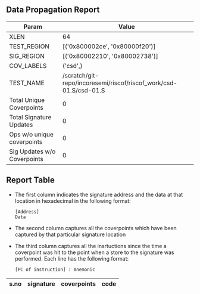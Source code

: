 
## Data Propagation Report

| Param                     | Value    |
|---------------------------|----------|
| XLEN                      | 64      |
| TEST_REGION               | [('0x800002ce', '0x80000f20')]      |
| SIG_REGION                | [('0x80002210', '0x80002738')]      |
| COV_LABELS                | ('csd',)      |
| TEST_NAME                 | /scratch/git-repo/incoresemi/riscof/riscof_work/csd-01.S/csd-01.S    |
| Total Unique Coverpoints  | 0      |
| Total Signature Updates   | 0      |
| Ops w/o unique coverpoints | 0      |
| Sig Updates w/o Coverpoints | 0    |

## Report Table

- The first column indicates the signature address and the data at that location in hexadecimal in the following format: 
  ```
  [Address]
  Data
  ```

- The second column captures all the coverpoints which have been captured by that particular signature location

- The third column captures all the insrtuctions since the time a coverpoint was
  hit to the point when a store to the signature was performed. Each line has
  the following format:
  ```
  [PC of instruction] : mnemonic
  ```

|s.no|signature|coverpoints|code|
|----|---------|-----------|----|
